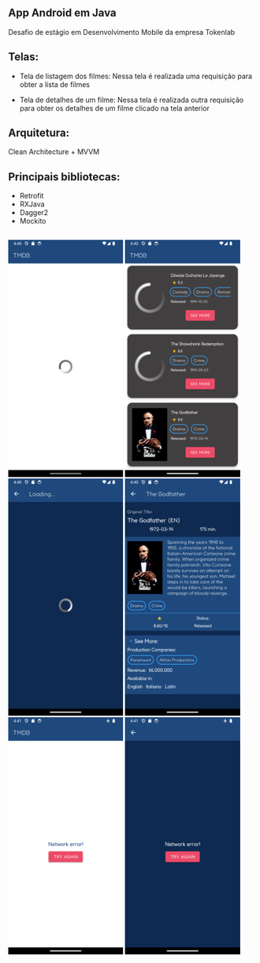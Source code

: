 ## App Android em Java

Desafio de estágio em Desenvolvimento Mobile da empresa Tokenlab

## Telas:

- Tela de listagem dos filmes: Nessa tela é realizada uma requisição para obter a lista de filmes

- Tela de detalhes de um filme: Nessa tela é realizada outra requisição para obter os detalhes de um
  filme clicado na tela anterior

## Arquitetura:

Clean Architecture + MVVM

## Principais bibliotecas:

- Retrofit
- RXJava
- Dagger2
- Mockito

##

<img height="480px" src="images_read_me/image1.png"> <img height="480px" src="images_read_me/image2.png"> <img height="480px" src="images_read_me/image3.png"> <img height="480px" src="images_read_me/image4.png"> <img height="480px" src="images_read_me/image5.png"> <img height="480px" src="images_read_me/image6.png">